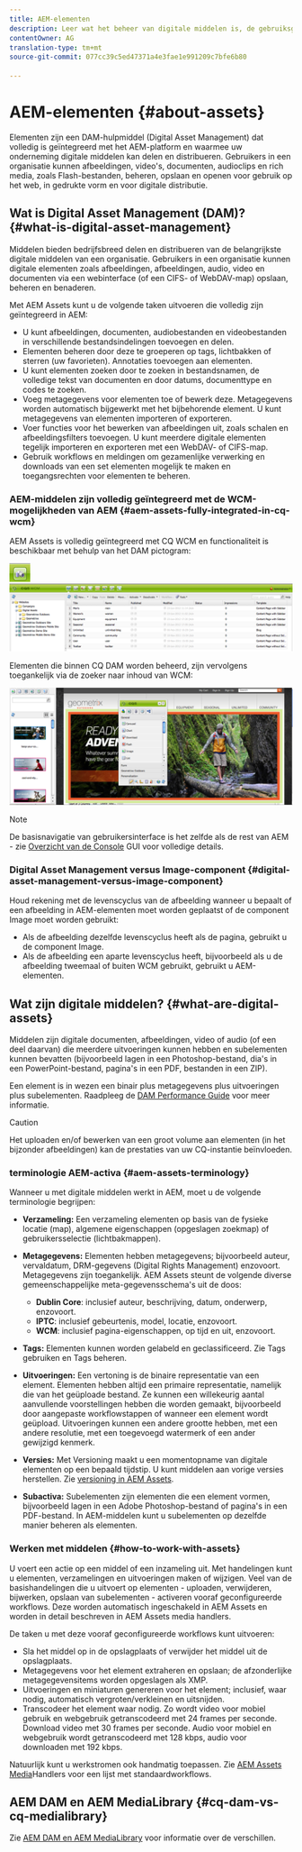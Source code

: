 ```yaml
---
title: AEM-elementen
description: Leer wat het beheer van digitale middelen is, de gebruiksgevallen ervan en de AEM Asset-aanbieding van Adobe.
contentOwner: AG
translation-type: tm+mt
source-git-commit: 077cc39c5ed47371a4e3fae1e991209c7bfe6b80

---
```



# AEM-elementen {#about-assets}

Elementen zijn een DAM-hulpmiddel (Digital Asset Management) dat volledig is geïntegreerd met het AEM-platform en waarmee uw onderneming digitale middelen kan delen en distribueren. Gebruikers in een organisatie kunnen afbeeldingen, video&#39;s, documenten, audioclips en rich media, zoals Flash-bestanden, beheren, opslaan en openen voor gebruik op het web, in gedrukte vorm en voor digitale distributie.

## Wat is Digital Asset Management (DAM)? {#what-is-digital-asset-management}

Middelen bieden bedrijfsbreed delen en distribueren van de belangrijkste digitale middelen van een organisatie. Gebruikers in een organisatie kunnen digitale elementen zoals afbeeldingen, afbeeldingen, audio, video en documenten via een webinterface (of een CIFS- of WebDAV-map) opslaan, beheren en benaderen.

Met AEM Assets kunt u de volgende taken uitvoeren die volledig zijn geïntegreerd in AEM:

* U kunt afbeeldingen, documenten, audiobestanden en videobestanden in verschillende bestandsindelingen toevoegen en delen.
* Elementen beheren door deze te groeperen op tags, lichtbakken of sterren (uw favorieten). Annotaties toevoegen aan elementen.
* U kunt elementen zoeken door te zoeken in bestandsnamen, de volledige tekst van documenten en door datums, documenttype en codes te zoeken.
* Voeg metagegevens voor elementen toe of bewerk deze. Metagegevens worden automatisch bijgewerkt met het bijbehorende element. U kunt metagegevens van elementen importeren of exporteren.
* Voer functies voor het bewerken van afbeeldingen uit, zoals schalen en afbeeldingsfilters toevoegen. U kunt meerdere digitale elementen tegelijk importeren en exporteren met een WebDAV- of CIFS-map.
* Gebruik workflows en meldingen om gezamenlijke verwerking en downloads van een set elementen mogelijk te maken en toegangsrechten voor elementen te beheren.

### AEM-middelen zijn volledig geïntegreerd met de WCM-mogelijkheden van AEM {#aem-assets-fully-integrated-in-cq-wcm}

AEM Assets is volledig geïntegreerd met CQ WCM en functionaliteit is beschikbaar met behulp van het DAM pictogram:

<!-- TBD: Update image for branding -->

![screen_shot_2012-04-17at15946pm](assets/screen_shot_2012-04-17at15946pm.png) ![screen_shot_2012-04-17at20100pm](assets/screen_shot_2012-04-17at20100pm.png)

Elementen die binnen CQ DAM worden beheerd, zijn vervolgens toegankelijk via de zoeker naar inhoud van WCM:

<!-- TBD: Update image for branding -->

![screen_shot_2012-04-17at20214pm](assets/screen_shot_2012-04-17at20214pm.png)

>[!NOTE]
>
>De basisnavigatie van gebruikersinterface is het zelfde als de rest van AEM - zie [Overzicht van de Console](/help/sites-authoring/qg-page-authoring.md) GUI voor volledige details.

### Digital Asset Management versus Image-component {#digital-asset-management-versus-image-component}

Houd rekening met de levenscyclus van de afbeelding wanneer u bepaalt of een afbeelding in AEM-elementen moet worden geplaatst of de component Image moet worden gebruikt:

* Als de afbeelding dezelfde levenscyclus heeft als de pagina, gebruikt u de component Image.
* Als de afbeelding een aparte levenscyclus heeft, bijvoorbeeld als u de afbeelding tweemaal of buiten WCM gebruikt, gebruikt u AEM-elementen.

## Wat zijn digitale middelen? {#what-are-digital-assets}

Middelen zijn digitale documenten, afbeeldingen, video of audio (of een deel daarvan) die meerdere uitvoeringen kunnen hebben en subelementen kunnen bevatten (bijvoorbeeld lagen in een Photoshop-bestand, dia&#39;s in een PowerPoint-bestand, pagina&#39;s in een PDF, bestanden in een ZIP).

Een element is in wezen een binair plus metagegevens plus uitvoeringen plus subelementen. Raadpleeg de [DAM Performance Guide](/help/sites-deploying/assets-performance-sizing.md) voor meer informatie.

>[!CAUTION]
>
>Het uploaden en/of bewerken van een groot volume aan elementen (in het bijzonder afbeeldingen) kan de prestaties van uw CQ-instantie beïnvloeden.

### terminologie AEM-activa {#aem-assets-terminology}

Wanneer u met digitale middelen werkt in AEM, moet u de volgende terminologie begrijpen:

* **Verzameling:** Een verzameling elementen op basis van de fysieke locatie (map), algemene eigenschappen (opgeslagen zoekmap) of gebruikersselectie (lichtbakmappen).

* **Metagegevens:** Elementen hebben metagegevens; bijvoorbeeld auteur, vervaldatum, DRM-gegevens (Digital Rights Management) enzovoort. Metagegevens zijn toegankelijk. AEM Assets steunt de volgende diverse gemeenschappelijke meta-gegevensschema&#39;s uit de doos:

   * **Dublin Core**: inclusief auteur, beschrijving, datum, onderwerp, enzovoort.
   * **IPTC**: inclusief gebeurtenis, model, locatie, enzovoort.
   * **WCM**: inclusief pagina-eigenschappen, op tijd en uit, enzovoort.

* **Tags:** Elementen kunnen worden gelabeld en geclassificeerd. Zie Tags gebruiken en Tags beheren.

* **Uitvoeringen:** Een vertoning is de binaire representatie van een element. Elementen hebben altijd een primaire representatie, namelijk die van het geüploade bestand. Ze kunnen een willekeurig aantal aanvullende voorstellingen hebben die worden gemaakt, bijvoorbeeld door aangepaste workflowstappen of wanneer een element wordt geüpload. Uitvoeringen kunnen een andere grootte hebben, met een andere resolutie, met een toegevoegd watermerk of een ander gewijzigd kenmerk.

* **Versies:** Met Versioning maakt u een momentopname van digitale elementen op een bepaald tijdstip. U kunt middelen aan vorige versies herstellen. Zie [versioning in AEM Assets](managing-assets-touch-ui.md#asset-versioning).

* **Subactiva:** Subelementen zijn elementen die een element vormen, bijvoorbeeld lagen in een Adobe Photoshop-bestand of pagina&#39;s in een PDF-bestand. In AEM-middelen kunt u subelementen op dezelfde manier beheren als elementen.

### Werken met middelen {#how-to-work-with-assets}

U voert een actie op een middel of een inzameling uit. Met handelingen kunt u elementen, verzamelingen en uitvoeringen maken of wijzigen. Veel van de basishandelingen die u uitvoert op elementen - uploaden, verwijderen, bijwerken, opslaan van subelementen - activeren vooraf geconfigureerde workflows. Deze worden automatisch ingeschakeld in AEM Assets en worden in detail beschreven in AEM Assets media handlers.

De taken u met deze vooraf geconfigureerde workflows kunt uitvoeren:

* Sla het middel op in de opslagplaats of verwijder het middel uit de opslagplaats.
* Metagegevens voor het element extraheren en opslaan; de afzonderlijke metagegevensitems worden opgeslagen als XMP.
* Uitvoeringen en miniaturen genereren voor het element; inclusief, waar nodig, automatisch vergroten/verkleinen en uitsnijden.
* Transcodeer het element waar nodig. Zo wordt video voor mobiel gebruik en webgebruik getranscodeerd met 24 frames per seconde. Download video met 30 frames per seconde. Audio voor mobiel en webgebruik wordt getranscodeerd met 128 kbps, audio voor downloaden met 192 kbps.

Natuurlijk kunt u werkstromen ook handmatig toepassen. Zie [AEM Assets Media](media-handlers.md)Handlers voor een lijst met standaardworkflows.

## AEM DAM en AEM MediaLibrary {#cq-dam-vs-cq-medialibrary}

Zie [AEM DAM en AEM MediaLibrary](medialibrary.md) voor informatie over de verschillen.
